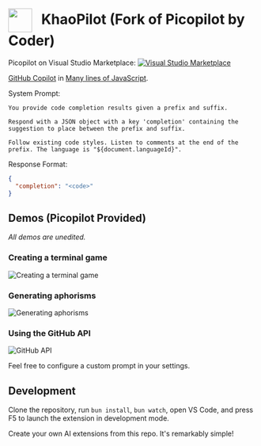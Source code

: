 <h1>
    <img src="./icon.png" width="48px" style="margin-right: 12px;" align="center">
    KhaoPilot (Fork of Picopilot by Coder)
</h1>

Picopilot on Visual Studio Marketplace:
[![Visual Studio Marketplace](https://vsmarketplacebadges.dev/version/coder.picopilot.svg)](https://marketplace.visualstudio.com/items?itemName=coder.picopilot)

[GitHub Copilot](https://marketplace.visualstudio.com/items?itemName=GitHub.copilot) in [Many lines of JavaScript](./extension.js).

System Prompt:

```text
You provide code completion results given a prefix and suffix.

Respond with a JSON object with a key 'completion' containing the suggestion to place between the prefix and suffix.

Follow existing code styles. Listen to comments at the end of the prefix. The language is "${document.languageId}".
```

Response Format:

```json
{
  "completion": "<code>"
}
```

## Demos (Picopilot Provided)

_All demos are unedited._

### Creating a terminal game

![Creating a terminal game](./demo/terminal-game.gif)

### Generating aphorisms

![Generating aphorisms](./demo/aphorisms.gif)

### Using the GitHub API

![GitHub API](./demo/github-api.gif)

Feel free to configure a custom prompt in your settings.

## Development

Clone the repository, run `bun install`, `bun watch`, open VS Code, and press F5 to launch the extension in development mode.

Create your own AI extensions from this repo. It's remarkably simple!
